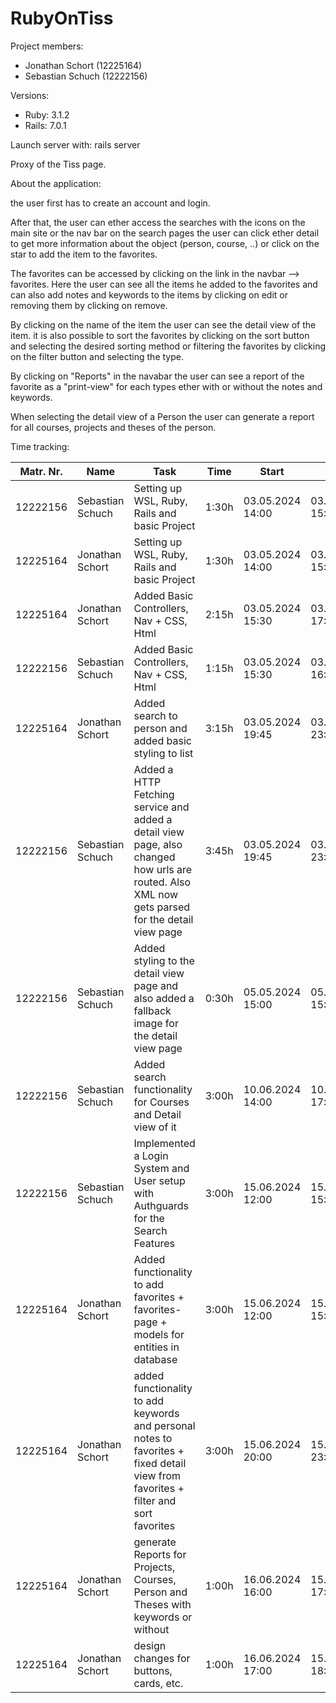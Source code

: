 # RubyOnTiss

Project members:
- Jonathan Schort (12225164)
- Sebastian Schuch (12222156)

Versions:
- Ruby: 3.1.2
- Rails: 7.0.1

Launch server with: rails server

Proxy of the Tiss page.

About the application:

the user first has to create an account and login.

After that, the user can ether access the searches with the icons on the main site or the nav bar
on the search pages the user can click ether detail to get more information about the object (person, course, ..) 
or click on the star to add the item to the favorites.

The favorites can be accessed by clicking on the link in the navbar --> favorites. Here the user can see 
all the items he added to the favorites and can also add notes and keywords 
to the items by clicking on edit or removing them by clicking on remove.

By clicking on the name of the item the user can see the detail view of the item.
it is also possible to sort the favorites by clicking on the sort button and selecting the desired sorting method or 
filtering the favorites by clicking on the filter button and selecting the type.

By clicking on "Reports" in the navabar the user can see a report of the favorite as a "print-view" for each types ether with or
without the notes and keywords.

When selecting the detail view of a Person the user can generate a report for all courses, projects and theses of the person.




Time tracking:

| Matr. Nr. | Name             | Task                                                                                                                                            | Time  | Start            | End              |
|-----------|------------------|-------------------------------------------------------------------------------------------------------------------------------------------------|-------|------------------|------------------|
| 12222156  | Sebastian Schuch | Setting up WSL, Ruby, Rails and basic Project                                                                                                   | 1:30h | 03.05.2024 14:00 | 03.05.2024 15:30 |
| 12225164  | Jonathan Schort  | Setting up WSL, Ruby, Rails and basic Project                                                                                                   | 1:30h | 03.05.2024 14:00 | 03.05.2024 15:30 |
| 12225164  | Jonathan Schort  | Added Basic Controllers, Nav + CSS, Html                                                                                                        | 2:15h | 03.05.2024 15:30 | 03.05.2024 17:45 |
| 12222156  | Sebastian Schuch | Added Basic Controllers, Nav + CSS, Html                                                                                                        | 1:15h | 03.05.2024 15:30 | 03.05.2024 16:45 |
| 12225164  | Jonathan Schort  | Added search to person and added basic styling to list                                                                                          | 3:15h | 03.05.2024 19:45 | 03.05.2024 23:00 |
 | 12222156  | Sebastian Schuch | Added a HTTP Fetching service and added a detail view page, also changed how urls are routed. Also XML now gets parsed for the detail view page | 3:45h | 03.05.2024 19:45 | 03.05.2024 23:30 |
 | 12222156  | Sebastian Schuch | Added styling to the detail view page and also added a fallback image for the detail view page                                                  | 0:30h | 05.05.2024 15:00 | 05.05.2024 15:30 |
| 12222156  | Sebastian Schuch | Added search functionality for Courses and Detail view of it                                                                                    | 3:00h | 10.06.2024 14:00 | 10.06.2024 17:00 |
| 12222156  | Sebastian Schuch | Implemented a Login System and User setup with Authguards for the Search Features                                                               | 3:00h | 15.06.2024 12:00 | 15.06.2024 15:00 |
| 12225164  | Jonathan Schort  | Added functionality to add favorites + favorites-page + models for entities in database                                                         | 3:00h | 15.06.2024 12:00 | 15.06.2024 15:00 |
| 12225164  | Jonathan Schort  | added functionality to add keywords and personal notes to favorites + fixed detail view from favorites + filter and sort favorites              | 3:00h | 15.06.2024 20:00 | 15.06.2024 23:00 |
| 12225164  | Jonathan Schort  | generate Reports for Projects, Courses, Person and Theses with keywords or without                                                              | 1:00h | 16.06.2024 16:00 | 15.06.2024 17:00 |
| 12225164  | Jonathan Schort  | design changes for buttons, cards, etc.                                                                                                         | 1:00h | 16.06.2024 17:00 | 15.06.2024 18:00 |